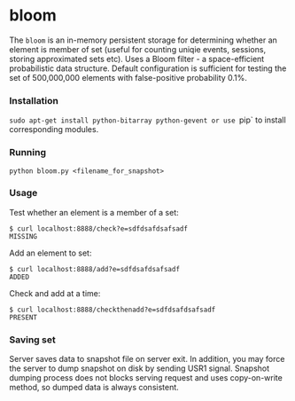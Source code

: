 bloom
=====

The `bloom` is an in-memory persistent storage for determining whether an element is member of set (useful for counting uniqie events, sessions, storing approximated sets etc). Uses a Bloom filter - a space-efficient probabilistic data structure.
Default configuration is sufficient for testing the set of 500,000,000 elements with false-positive probability 0.1%.

### Installation
`sudo apt-get install python-bitarray python-gevent
or use `pip` to install corresponding modules.

### Running
`python bloom.py <filename_for_snapshot>`

### Usage
Test whether an element is a member of a set:
```
$ curl localhost:8888/check?e=sdfdsafdsafsadf
MISSING
```
Add an element to set:
```
$ curl localhost:8888/add?e=sdfdsafdsafsadf
ADDED
```
Check and add at a time:
```
$ curl localhost:8888/checkthenadd?e=sdfdsafdsafsadf
PRESENT
```
### Saving set
Server saves data to snapshot file on server exit.
In addition, you may force the server to dump snapshot on disk by sending USR1 signal. Snapshot dumping process does not blocks serving request and uses copy-on-write method, so dumped data is always consistent.
